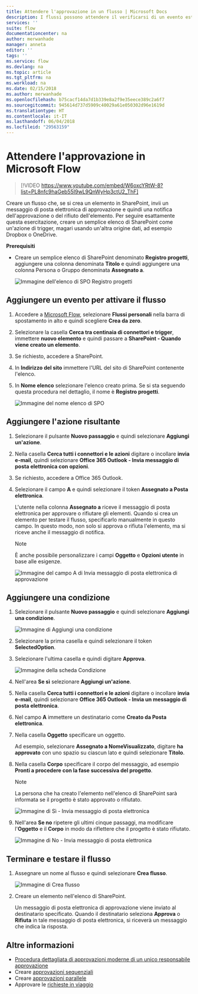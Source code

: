 ```yaml
---
title: Attendere l'approvazione in un flusso | Microsoft Docs
description: I flussi possono attendere il verificarsi di un evento esterno, come l'approvazione o il rifiuto di una modifica da parte di un utente, prima di eseguire un'azione, ad esempio l'invio di una notifica della decisione.
services: ''
suite: flow
documentationcenter: na
author: merwanhade
manager: anneta
editor: ''
tags: ''
ms.service: flow
ms.devlang: na
ms.topic: article
ms.tgt_pltfrm: na
ms.workload: na
ms.date: 02/15/2018
ms.author: merwanhade
ms.openlocfilehash: b75cacf14da7d1b339e8a2f9e35eece389c2a6f7
ms.sourcegitcommit: 945614d737d5909c40029a61e050302d96e1619d
ms.translationtype: HT
ms.contentlocale: it-IT
ms.lasthandoff: 06/04/2018
ms.locfileid: "29563159"
---
```

# <a name="wait-for-approval-in-microsoft-flow"></a>Attendere l'approvazione in Microsoft Flow

> [!VIDEO https://www.youtube.com/embed/W6oxcYRtW-8?list=PL8nfc9haGeb55I9wL9QnWyHp3ctU2_ThF]
>


Creare un flusso che, se si crea un elemento in SharePoint, invii un messaggio di posta elettronica di approvazione e quindi una notifica dell'approvazione o del rifiuto dell'elemento. Per seguire esattamente questa esercitazione, creare un semplice elenco di SharePoint come un'azione di trigger, magari usando un'altra origine dati, ad esempio Dropbox o OneDrive.

**Prerequisiti**

* Creare un semplice elenco di SharePoint denominato **Registro progetti**, aggiungere una colonna denominata **Titolo** e quindi aggiungere una colonna Persona o Gruppo denominata **Assegnato a**.

   ![Immagine dell'elenco di SPO Registro progetti](./media/wait-for-approvals/project-tracker.png)

## <a name="add-an-event-to-trigger-the-flow"></a>Aggiungere un evento per attivare il flusso

1. Accedere a [Microsoft Flow](https://flow.microsoft.com), selezionare **Flussi personali** nella barra di spostamento in alto e quindi scegliere **Crea da zero**.

1. Selezionare la casella **Cerca tra centinaia di connettori e trigger**, immettere **nuovo elemento** e quindi passare a **SharePoint - Quando viene creato un elemento**.

1. Se richiesto, accedere a SharePoint.
1. In **Indirizzo del sito** immettere l'URL del sito di SharePoint contenente l'elenco.

1. In **Nome elenco** selezionare l'elenco creato prima. Se si sta seguendo questa procedura nel dettaglio, il nome è **Registro progetti**.

    ![Immagine del nome elenco di SPO](./media/wait-for-approvals/SPO-list-name.png)

## <a name="add-the-resulting-action"></a>Aggiungere l'azione risultante

1. Selezionare il pulsante **Nuovo passaggio** e quindi selezionare **Aggiungi un'azione**.

1. Nella casella **Cerca tutti i connettori e le azioni** digitare o incollare **invia e-mail**, quindi selezionare **Office 365 Outlook - Invia messaggio di posta elettronica con opzioni**.

1. Se richiesto, accedere a Office 365 Outlook.

1. Selezionare il campo **A** e quindi selezionare il token **Assegnato a Posta elettronica**.

    L'utente nella colonna **Assegnato a** riceve il messaggio di posta elettronica per approvare o rifiutare gli elementi. Quando si crea un elemento per testare il flusso, specificarlo manualmente in questo campo. In questo modo, non solo si approva o rifiuta l'elemento, ma si riceve anche il messaggio di notifica.

    > [!NOTE]
    > È anche possibile personalizzare i campi **Oggetto** e **Opzioni utente** in base alle esigenze.

    ![Immagine del campo A di Invia messaggio di posta elettronica di approvazione](./media/wait-for-approvals/send-approval-email-to.png)

## <a name="add-a-condition"></a>Aggiungere una condizione

1. Selezionare il pulsante **Nuovo passaggio** e quindi selezionare **Aggiungi una condizione**.

    ![Immagine di Aggiungi una condizione](./media/wait-for-approvals/add-a-condition.png)
1. Selezionare la prima casella e quindi selezionare il token **SelectedOption**.
1. Selezionare l'ultima casella e quindi digitare **Approva**.

    ![Immagine della scheda Condizione](./media/wait-for-approvals/condition-card-2.png)

1. Nell'area **Se sì** selezionare **Aggiungi un'azione**.

1. Nella casella **Cerca tutti i connettori e le azioni** digitare o incollare **invia e-mail**, quindi selezionare **Office 365 Outlook - Invia un messaggio di posta elettronica**.

1. Nel campo **A** immettere un destinatario come **Creato da Posta elettronica**.

1. Nella casella **Oggetto** specificare un oggetto.

    Ad esempio, selezionare **Assegnato a NomeVisualizzato**, digitare **ha approvato** con uno spazio su ciascun lato e quindi selezionare **Titolo**.

1. Nella casella **Corpo** specificare il corpo del messaggio, ad esempio **Pronti a procedere con la fase successiva del progetto**.

    > [!NOTE]
    > La persona che ha creato l'elemento nell'elenco di SharePoint sarà informata se il progetto è stato approvato o rifiutato.

    ![Immagine di Sì - Invia messaggio di posta elettronica](./media/wait-for-approvals/if-yes-send-email-card-3.png)

1. Nell'area **Se no** ripetere gli ultimi cinque passaggi, ma modificare l'**Oggetto** e il **Corpo** in modo da riflettere che il progetto è stato rifiutato.

     ![Immagine di No - Invia messaggio di posta elettronica](./media/wait-for-approvals/no-send-email-2.png)

## <a name="finish-and-test-your-flow"></a>Terminare e testare il flusso

1. Assegnare un nome al flusso e quindi selezionare **Crea flusso**.

     ![Immagine di Crea flusso](./media/wait-for-approvals/create-flow.png)
1. Creare un elemento nell'elenco di SharePoint.

    Un messaggio di posta elettronica di approvazione viene inviato al destinatario specificato. Quando il destinatario seleziona **Approva** o **Rifiuta** in tale messaggio di posta elettronica, si riceverà un messaggio che indica la risposta.

## <a name="learn-more"></a>Altre informazioni

* [Procedura dettagliata di approvazioni moderne di un unico responsabile approvazione](modern-approvals.md)
* Creare [approvazioni sequenziali](sequential-modern-approvals.md)
* Creare [approvazioni parallele](parallel-modern-approvals.md)
* Approvare le [richieste in viaggio](mobile-approvals.md)
